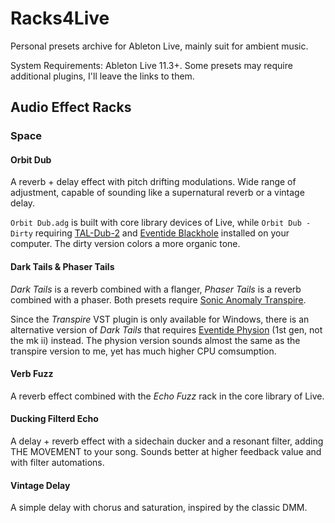 # Racks4Live

Personal presets archive for Ableton Live, mainly suit for ambient music.

System Requirements: Ableton Live 11.3+. Some presets may require additional plugins, I'll leave the links to them.

## Audio Effect Racks

### Space

#### Orbit Dub

A reverb + delay effect with pitch drifting modulations. Wide range of adjustment, capable of sounding like a supernatural reverb or a vintage delay.

```Orbit Dub.adg``` is built with core library devices of Live, while ```Orbit Dub - Dirty``` requiring [TAL-Dub-2](https://tal-software.com/products/tal-dub) and [Eventide Blackhole](https://www.eventideaudio.com/plug-ins/blackhole/) installed on your computer. The dirty version colors a more organic tone.

#### Dark Tails & Phaser Tails

*Dark Tails* is a reverb combined with a flanger, *Phaser Tails* is a reverb combined with a phaser. Both presets require [Sonic Anomaly Transpire](https://plugins4free.com/plugin/2777/).

Since the *Transpire* VST plugin is only available for Windows, there is an alternative version of *Dark Tails* that requires [Eventide Physion](https://www.eventideaudio.com/plug-ins/physion/) (1st gen, not the mk ii) instead. The physion version sounds almost the same as the transpire version to me, yet has much higher CPU comsumption.

#### Verb Fuzz

A reverb effect combined with the *Echo Fuzz* rack in the core library of Live.

#### Ducking Filterd Echo

A delay + reverb effect with a sidechain ducker and a resonant filter, adding THE MOVEMENT to your song. Sounds better at higher feedback value and with filter automations.

#### Vintage Delay

A simple delay with chorus and saturation, inspired by the classic DMM.
